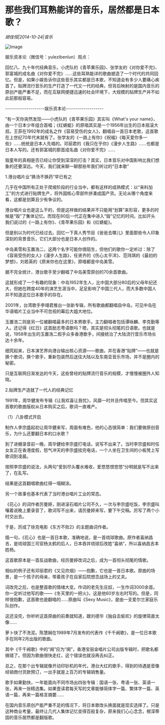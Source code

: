 # 那些我们耳熟能详的音乐，居然都是日本歌？

*胡佳恒|2014-10-24|音乐*

![Image](http://static.ylzbl.com/uploads/ueditor/php/upload/image/20180320/1521526812899136.jpeg)

娱乐资本论（微信号：yulezibenlun）观点：

回忆八、九十年代经典音乐，小虎队的《青苹果乐园》、张学友的《对你爱不完》、郭富城的成名曲《对你爱不完》……这些耳熟能详的歌曲塑造了一个时代的共同回忆。但是，如果小娱告诉你这些音乐其实都是日本歌，不知道会有多少人要痛心疾首了。贴牌流行音乐的生产打造了一代又一代的经典，但背后映射的是国内音乐的原创产能严重不足，而在互联网便捷迅速的社会环境下，大规模的贴牌生产并不如此前那般容易。

--------------------娱乐资本论-------------------

“有一天你突然发现——小虎队的《青苹果乐园》其实叫《What's your name》，由一个日本少年组合首唱；《红蜻蜓》的原唱其实是一个1956年出生的日本摇滚大叔。王菲在1992年的成名之作《容易受伤的女人》，翻唱自一首日本老歌，这首歌在上世纪70年代末就有了。张学友的《一路上有你》《祝福》《每天爱你多一些》……统统是日本人先唱的。邓丽君的《我只在乎你》《漫步人生路》……也都是日本人写的。还有郭富城的那首成名曲《对你爱不完》……

毁童年的真相是否已经让你受到深深的打击？其实，日本音乐对中国影响比我们想象的还要深远。今天，我们就来聊一聊那些年我们听过的“日本歌”

1.港台唱片业“换汤不换药“早已有之

几乎在中国所有正处于爬坡阶段的行业当中，都有这样的成熟模式：以“来料加工”的方式进行贴牌生产，将外国核心零部件拼凑成国产货。无论从哪个角度来看，这都是划算且少有争议的。

港台唱片业也是这么干的，但是这样做的结果并不只能用“划算”来形容，更多的时候是“毁”了集体记忆。而现在80后一代正在集中进入“毁”记忆的时间。比如开头我们说过的《一路上有你》、《青苹果乐园》和《红蜻蜓》。

但是别以为时代已经过去。回忆一下真人秀节目《爸爸去哪儿》里面那些令人印象深刻的背景音乐，它们大部分也是日本人创作的。

中岛美雪和玉置浩二，这两个名字可能你很陌生，但他们的歌你一定听过：除了《容易受伤的女人》《漫步人生路》，任贤齐的《伤心太平洋》、范玮琪的《最初的梦想》，刘若英的《原来你也在这里》，原唱都是中岛美雪。

据不完全统计，港台歌手至少翻唱了中岛美雪原创的70余首歌曲。

这就形成了一个有趣的现象：中岛1952年生人，比中国大部分80后的父母年纪还大，但她在跨度40年的演艺生涯当中，足足影响了中国三代人，而大多数中国人并不知道这位日本歌手的存在。

2001年，台湾歌手李翊君推出一张新专辑，所有歌曲都翻唱自中岛，可见中岛在华语唱片工业当中不可忽视的幕后大姐大地位。

玉置浩二则是另一位被翻唱最多的日本男歌手。主力翻唱者包括谭咏麟、李克勤等人。还记得《红日》这首励志粤语歌吗？嗯，其实是彻头彻尾的日语歌。也就是说，1958年出生的玉置浩二假手众多香港歌手，间接统治了大陆流行音乐市场长达十余年。

细究起来，日本演艺界向港台输出核心资源——歌曲，并在香港“贴牌”——也就是换个歌词，换个歌手，重新包装然后送往大陆以及东南亚音乐市场，并不是圈内的秘密。

只是互联网日渐发达的今天，这些曾经的贴牌流行音乐的规模，才慢慢被圈外人知晓。

2.贴牌生产造就了一代人的经典记忆

1991年，周华健发布专辑《让我欢喜让我忧》，风靡一时并且传唱至今。但其实这首歌的歌曲版权从日本购买之后，歌词一直难产。

（1）八卦模式开启

制作人李宗盛起初让周华健来写，周面有难色，他的心态很简单：我们要做原创音乐，为什么还要翻日本的口水歌？

到了进棚录音前一晚，周华健给李宗盛打电话，说写不出来了。当时李宗盛和时任女友正在香港度假，怒气冲天的李宗盛挂完电话，一个人坐在卫生间的小板凳上写歌词到凌晨。

按照李宗盛的说法，头两句“爱到尽头覆水难收，爱悠悠恨悠悠”分明就是写不出来了，在乱写。

结果是这首翻唱歌曲红得一塌糊涂。

另一个故事也基本代表了当时港台唱片工业的常态。

《花心》的词作者厉曼婷，刚进滚石唱片公司不久，一次与李宗盛吃饭，李宗盛叫嚷着说晚上要录音了，歌词写不出来，请厉曼婷来写，要下午交稿。厉写了两个小时交出去。

于是，厉成了徐克电影《东方不败2》的主题曲词作者。

插一句，《花心》也是一首日本歌，准确地说，是一首琉球歌曲。原作者喜纳昌吉，是琉球国三司官杨太鹤的后人，日本吞并琉球后改姓“喜纳”，所以喜纳昌吉本姓杨。

这首歌原本是一首反战歌曲，经厉曼婷改词之后，成为一首彻头彻尾的情歌。

相似的例子还有邓丽君的《又见炊烟》——抱歉，它也是一首日本歌。原曲的场景，是一个孩子的母亲，带着孩子在自家后院想念战场上的丈夫。

词改完之后，也是整首歌的情绪大变。作词的老先生庄奴，一生作词3000余首。你一定听过他写的歌——《冬天里的一把火》，这是他60岁左右时写的。但是，同样很抱歉，这首歌也是翻唱的……原曲叫《Sexy Music》，是由一支爱尔兰家庭乐队创作。

这还没完，你听听这首原曲的前奏就知道，跟刘德华《独自去偷欢》的旋律简直太像……

萝卜快了不洗泥。陈慧娴在1989年7月发布的代表作《千千阙歌》，是一位日本歌手在同年2月出版的歌曲。

其中《千千阙歌》中的“阙”应为“阕”，香港宝丽金唱片公司出版专辑时，把歌名都搞错了。但因为歌曲很快走红，这个错误也就没再去纠正。

总之，在那个出专辑就像开动印钞机的年代，港台大红的歌手，得到的待遇是音像经销商付货款预订，一出手就是上百万的专辑销售量。

歌手如果勤快，一年能面向不同市场出四张专辑：国语一张、粤语一张、英语一张，再来一张精选集。如果壹读君每天写的文章能够简体字一篇、繁体字一篇、英语一篇，再来一篇格言摘要……

在国内音乐原创产能严重不足的情况下，将日本歌改头换面就是现实选择了。只是这种商业考量，最终让几代人集体记忆变得百般复杂，原来我们心心念念，根深蒂固的音乐居然都是翻版歌。

